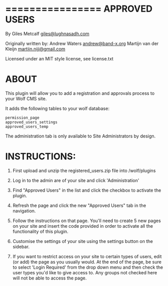 ================
APPROVED USERS
================

By Giles Metcalf <giles@lughnasadh.com>

Originally written by: 
  Andrew Waters <andrew@band-x.org>
  Martijn van der Kleijn <martijn.niji@gmail.com>

Licensed under an MIT style license, see license.txt


ABOUT
=====

This plugin will allow you to add a registration and approvals process to your Wolf CMS site.

It adds the following tables to your wolf database:

	permission_page
	approved_users_settings
	approved_users_temp

The administration tab is only available to Site Administrators by design.


INSTRUCTIONS:
=============

1.	First upload and unzip the registered_users.zip file into /wolf/plugins

2.	Log in to the admin are of your site and click 'Administration'

3.	Find "Approved Users" in the list and click the checkbox to activate the
    plugin.

4.	Refresh the page and click the new "Approved Users" tab in the navigation.

5.	Follow the instructions on that page. You'll need to create 5 new pages on
    your site and insert the code provided in order to activate all the
    functionality of this plugin.

6.	Customise the settings of your site using the settings button on the sidebar.

7.	If you want to restrict access on your site to certain types of users, edit
    (or add) the page as you usually would. At the end of the page, be sure to
    select 'Login Required' from the drop down menu and then check the user
    types you'd like to give access to. Any groups not checked here will not be
    able to access the page.